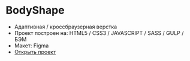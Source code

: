 # BodyShape
- Адаптивная / кроссбраузерная верстка
- Проект построен на: HTML5 / CSS3 / JAVASCRIPT / SASS / GULP / БЭМ
- Макет: Figma
- [Открыть проект]([https://mrsergpron.github.io/BodyShape/)
